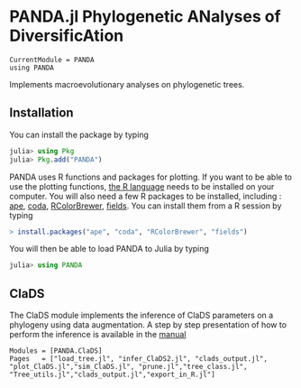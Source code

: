 # PANDA.jl    Phylogenetic ANalyses of DiversificAtion

```@meta
CurrentModule = PANDA
using PANDA
```

Implements macroevolutionary analyses on phylogenetic trees.

## Installation

You can install the package by typing

```julia
julia> using Pkg
julia> Pkg.add("PANDA")
```

PANDA uses R functions and packages for plotting. If you want to be able to use the plotting functions, [the R language](https://www.r-project.org/) needs to be installed on your computer. You will also need a few R packages to be installed, including : [ape](https://CRAN.R-project.org/package=ape), [coda](https://CRAN.R-project.org/package=coda), [RColorBrewer](https://CRAN.R-project.org/package=RColorBrewer), [fields](https://CRAN.R-project.org/package=fields). You can install them from a R session by typing

```r
> install.packages("ape", "coda", "RColorBrewer", "fields")
```

You will then be able to load PANDA to Julia by typing

```julia
julia> using PANDA
```

## ClaDS

The ClaDS module implements the inference of ClaDS parameters on a phylogeny using data augmentation. A step by step presentation of how to perform the inference is available in the [manual](clads/tutorial.md)

```@autodocs
Modules = [PANDA.ClaDS]
Pages   = ["load_tree.jl", "infer_ClaDS2.jl", "clads_output.jl", "plot_ClaDS.jl","sim_ClaDS.jl", "prune.jl","tree_class.jl", "Tree_utils.jl","clads_output.jl","export_in_R.jl"]
```
